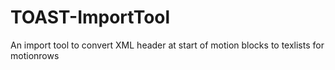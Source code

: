 # TOAST-ImportTool

An import tool to convert XML header at start of motion blocks to texlists for motionrows